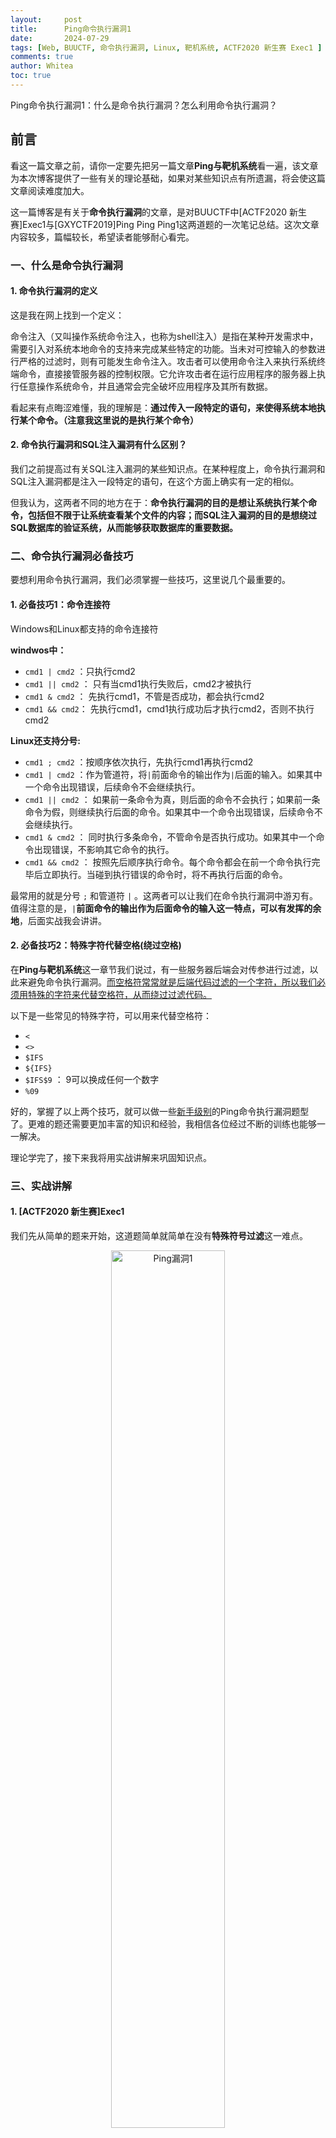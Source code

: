 ```yaml
---
layout:     post
title:      Ping命令执行漏洞1
date:       2024-07-29
tags: [Web, BUUCTF, 命令执行漏洞, Linux, 靶机系统, ACTF2020 新生赛 Exec1 ]
comments: true
author: Whitea
toc: true
---
```


Ping命令执行漏洞1：什么是命令执行漏洞？怎么利用命令执行漏洞？

<!-- more -->

## 前言
看这一篇文章之前，请你一定要先把另一篇文章**Ping与靶机系统**看一遍，该文章为本次博客提供了一些有关的理论基础，如果对某些知识点有所遗漏，将会使这篇文章阅读难度加大。

这一篇博客是有关于**命令执行漏洞**的文章，是对BUUCTF中[ACTF2020 新生赛]Exec1与[GXYCTF2019]Ping Ping Ping1这两道题的一次笔记总结。这次文章内容较多，篇幅较长，希望读者能够耐心看完。

### 一、什么是命令执行漏洞

#### 1. 命令执行漏洞的定义
   
这是我在网上找到一个定义：

命令注入（又叫操作系统命令注入，也称为shell注入）是指在某种开发需求中，需要引入对系统本地命令的支持来完成某些特定的功能。当未对可控输入的参数进行严格的过滤时，则有可能发生命令注入。攻击者可以使用命令注入来执行系统终端命令，直接接管服务器的控制权限。它允许攻击者在运行应用程序的服务器上执行任意操作系统命令，并且通常会完全破坏应用程序及其所有数据。

看起来有点晦涩难懂，我的理解是：**通过传入一段特定的语句，来使得系统本地执行某个命令。（注意我这里说的是执行某个命令）**

#### 2. 命令执行漏洞和SQL注入漏洞有什么区别？

我们之前提高过有关SQL注入漏洞的某些知识点。在某种程度上，命令执行漏洞和SQL注入漏洞都是注入一段特定的语句，在这个方面上确实有一定的相似。

但我认为，这两者不同的地方在于：**命令执行漏洞的目的是想让系统执行某个命令，包括但不限于让系统查看某个文件的内容；而SQL注入漏洞的目的是想绕过SQL数据库的验证系统，从而能够获取数据库的重要数据。**

### 二、命令执行漏洞必备技巧

要想利用命令执行漏洞，我们必须掌握一些技巧，这里说几个最重要的。

#### 1. 必备技巧1：命令连接符

Windows和Linux都支持的命令连接符

**windwos中：**
   -  ``cmd1 | cmd2``  ：只执行cmd2
   -  ``cmd1 || cmd2`` ： 只有当cmd1执行失败后，cmd2才被执行
   -  ``cmd1 & cmd2`` ： 先执行cmd1，不管是否成功，都会执行cmd2
   -  ``cmd1 && cmd2``： 先执行cmd1，cmd1执行成功后才执行cmd2，否则不执行cmd2

**Linux还支持分号:**
   -  ``cmd1 ; cmd2``  ：按顺序依次执行，先执行cmd1再执行cmd2 
   -  ``cmd1 | cmd2``  ：作为管道符，将`|`前面命令的输出作为`|`后面的输入。如果其中一个命令出现错误，后续命令不会继续执行。
   -  ``cmd1 || cmd2`` ： 如果前一条命令为真，则后面的命令不会执行；如果前一条命令为假，则继续执行后面的命令。如果其中一个命令出现错误，后续命令不会继续执行。
   -  ``cmd1 & cmd2``  ： 同时执行多条命令，不管命令是否执行成功。如果其中一个命令出现错误，不影响其它命令的执行。
   -  ``cmd1 && cmd2`` ： 按照先后顺序执行命令。每个命令都会在前一个命令执行完毕后立即执行。当碰到执行错误的命令时，将不再执行后面的命令。
 
 最常用的就是分号 `;` 和管道符 `|` 。这两者可以让我们在命令执行漏洞中游刃有。值得注意的是，`|`**前面命令的输出作为后面命令的输入这一特点，可以有发挥的余地**，后面实战我会讲讲。

#### 2. 必备技巧2：特殊字符代替空格(绕过空格)

在**Ping与靶机系统**这一章节我们说过，有一些服务器后端会对传参进行过滤，以此来避免命令执行漏洞。<u>而空格符常常就是后端代码过滤的一个字符，所以我们必须用特殊的字符来代替空格符，从而绕过过滤代码。</u>

以下是一些常见的特殊字符，可以用来代替空格符：
   - `<`  
   - `<>` 
   - `$IFS` 
   - `${IFS}` 
   - `$IFS$9` ：    9可以换成任何一个数字
   - `%09` 

好的，掌握了以上两个技巧，就可以做一些<u>新手级别</u>的Ping命令执行漏洞题型了。更难的题还需要更加丰富的知识和经验，我相信各位经过不断的训练也能够一一解决。

理论学完了，接下来我将用实战讲解来巩固知识点。

### 三、实战讲解

#### 1. [ACTF2020 新生赛]Exec1

我们先从简单的题来开始，这道题简单就简单在没有**特殊符号过滤**这一难点。

<div align=center><img src="../images/2024/07/29/ping_bug1/Ping漏洞1.png" alt="Ping漏洞1" border="0" width="60%" height="60%"></div>

先传入localhost测试靶机的系统

<div align=center><img src="../images/2024/07/29/ping_bug1/Ping漏洞2.png" alt="Ping漏洞2" border="0" width="75%" height="60%"></div>

返回的**ttl小于100**，因此靶机的系统为linux

我们先利用**必备技巧1：命令连接符**，利用linux中的` cmd1 ; cmd2 `这个技巧。

我们传入 **1;ls**  （这前面里的数字可以是任何一个，甚至不填都行，后面的ls就是linux的一个命令，即列出当前目录下的文件）

<div align=center><img src="../images/2024/07/29/ping_bug1/Ping漏洞3.png" alt="Ping漏洞3" border="0" width="75%" height="60%"></div>

记得我们**Ping与靶机系统**那一篇里面讲的，我这里就不重复了。靶机的后端有一个非常关键的代码，这里举一个大概的例子。

就是：`shell_exec('ping -c 3' . $ip);`

当我们用 **1;ls** 替换掉 `shell_exec('ping -c 3' . $ip);` 中的 ` $ip `。

<u>原语句就会变成  ` shell_exec('ping -c 3' . 1;ls); ` (这里面的 ` . ` 是PHP语言连接字符串的符号)。拼接后就是 ` ping -c 3 1;ls ` （仔细看其实就是 **cmd1;cmd2** 结构）</u>

<u>也就是说，我们让系统执行了一个命令，即 先 ` ping -c 3 1 ` 返回与ip地址为1的有关信息，而且是返回3次;再执行另一个命令 ` ls ` ，列出当前目录下的文件。</u>

执行一下，我们看看是不是和理论所想的那样一模一样，

<div align=center><img src="../images/2024/07/29/ping_bug1/Ping漏洞4.png" alt="Ping漏洞4" border="0" width="75%" height="60%"></div>

很好，一模一样。**PING 1 (0.0.0.1): 56 data bytes**就是与**ip为1**的有关信息，因为ip不存在所以只返回了一次就结束了。而下面的**index.php**则是当前目录下的一个文件。

我们懂了利用漏洞的原理，那么我们就可以想干什么就干什么了。

我们传入**1;ls ../../../**，让靶机的linux系统看看前面几级的目录

<div align=center><img src="../images/2024/07/29/ping_bug1/Ping漏洞5.png" alt="Ping漏洞5" border="0" width="75%" height="60%"></div>

这里看到了flag文件，用**cat命令**就行，输入**1;cat /flag** (注意是在根目录下了，要加/)

<div align=center><img src="../images/2024/07/29/ping_bug1/Ping漏洞6.png" alt="Ping漏洞6" border="0" width="80%" height="60%"></div>

结束！flag{7829c1fb-bc1c-48f1-87f1-def84750bc13}

## 结语

没错，现在到了结语了，因为篇幅太长了，于是另开一篇。。。。。。另一篇就做**Ping命令执行漏洞2**吧，未完待续。。。。。。
